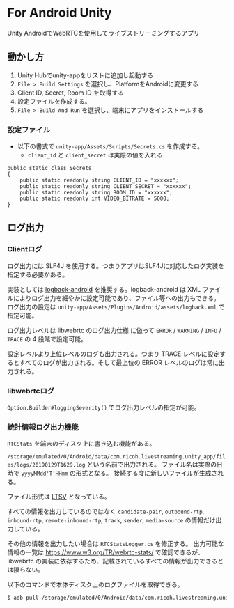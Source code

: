 # For Android Unity

Unity AndroidでWebRTCを使用してライブストリーミングするアプリ

## 動かし方

1. Unity Hubでunity-appをリストに追加し起動する
2. `File > Build Settings` を選択し、PlatformをAndroidに変更する
3. Client ID, Secret, Room ID を取得する
4. 設定ファイルを作成する。
5. `File > Build And Run` を選択し、端末にアプリをインストールする

### 設定ファイル

* 以下の書式で `unity-app/Assets/Scripts/Secrets.cs` を作成する。
  * `client_id` と `client_secret` は実際の値を入れる

```
public static class Secrets
{
    public static readonly string CLIENT_ID = "xxxxxx";
    public static readonly string CLIENT_SECRET = "xxxxxx";
    public static readonly string ROOM_ID = "xxxxxx";
    public static readonly int VIDEO_BITRATE = 5000;
}
```

## ログ出力
### Clientログ

ログ出力には SLF4J を使用する。つまりアプリはSLF4Jに対応したログ実装を指定する必要がある。

実装としては [logback-android](https://github.com/tony19/logback-android) を推奨する。logback-android は XML ファイルによりログ出力を細やかに設定可能であり、ファイル等への出力もできる。
ログ出力の設定は `unity-app/Assets/Plugins/Android/assets/logback.xml` で指定可能。　

ログ出力レベルは libwebrtc のログ出力仕様 に倣って `ERROR` / `WARNING` / `INFO` / `TRACE` の 4 段階で設定可能。

設定レベルより上位レベルのログも出力される。つまり TRACE レベルに設定するとすべてのログが出力される。そして最上位の ERROR レベルのログは常に出力される。

### libwebrtcログ

`Option.Builder#loggingSeverity()` でログ出力レベルの指定が可能。

### 統計情報ログ出力機能

`RTCStats` を端末のディスク上に書き込む機能がある。

`/storage/emulated/0/Android/data/com.ricoh.livestreaming.unity_app/files/logs/20190129T1629.log` という名前で出力される。
ファイル名は実際の日時で `yyyyMMdd'T'HHmm` の形式となる。
接続する度に新しいファイルが生成される。

ファイル形式は [LTSV](http://ltsv.org/) となっている。

すべての情報を出力しているのではなく `candidate-pair`, `outbound-rtp`, `inbound-rtp`, `remote-inbound-rtp`, `track`, `sender`, `media-source` の情報だけ出力している。

その他の情報を出力したい場合は `RTCStatsLogger.cs` を修正する。
出力可能な情報の一覧は https://www.w3.org/TR/webrtc-stats/ で確認できるが、
libwebrtc の実装に依存するため、記載されているすべての情報が出力できるとは限らない。

以下のコマンドで本体ディスク上のログファイルを取得できる。

```sh
$ adb pull /storage/emulated/0/Android/data/com.ricoh.livestreaming.unity_app/files/logs
```
